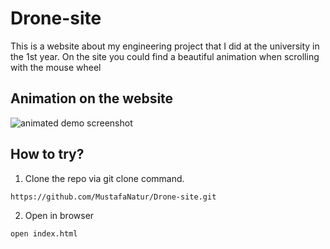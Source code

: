 # Drone-site

This is a website about my engineering project that I did at the university in the 1st year. On the site you could find a beautiful animation when scrolling with the mouse wheel


## Animation on the website

![animated demo screenshot](https://github.com/MustafaNatur/Drone-site/blob/main/photos/DroneGif.gif)


## How to try?

1. Clone the repo via git clone command.
```
https://github.com/MustafaNatur/Drone-site.git
```
2. Open in browser
```
open index.html
```
